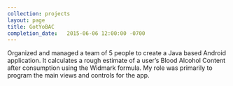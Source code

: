```yaml
---
collection: projects
layout: page
title: GotYoBAC
completion_date:   2015-06-06 12:00:00 -0700
---
```

Organized and managed a team of 5 people to create a Java based Android application. It calculates a rough estimate of a user’s Blood Alcohol Content after consumption using the Widmark formula. My role was primarily to program the main views and controls for the app.
